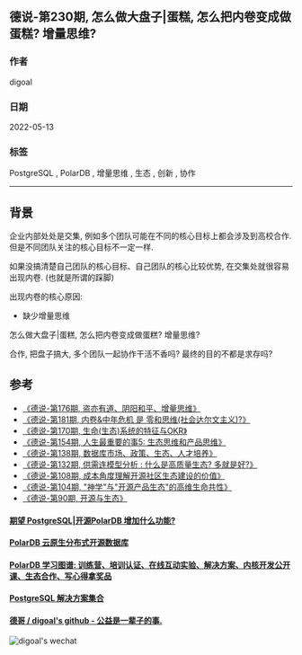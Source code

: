 ## 德说-第230期, 怎么做大盘子|蛋糕, 怎么把内卷变成做蛋糕? 增量思维?     
                                              
### 作者                                              
digoal                                              
                                              
### 日期                                              
2022-05-13                                    
                                              
### 标签                                              
PostgreSQL , PolarDB , 增量思维 , 生态 , 创新 , 协作                                  
                                              
----                                
                                              
## 背景   
企业内部处处是交集, 例如多个团队可能在不同的核心目标上都会涉及到高校合作. 但是不同团队关注的核心目标不一定一样.    
  
如果没搞清楚自己团队的核心目标、自己团队的核心比较优势, 在交集处就很容易出现内卷. (也就是所谓的踩脚)  
  
出现内卷的核心原因:    
- 缺少增量思维    
  
怎么做大盘子|蛋糕, 怎么把内卷变成做蛋糕? 增量思维?    
  
合作, 把盘子搞大, 多个团队一起协作干活不香吗? 最终的目的不都是求存吗?    
  
## 参考  
- [《德说-第176期, 盗亦有道、阴阳和平、增量思维》](../202211/20221119_02.md)    
- [《德说-第181期, 内卷&中年危机 是 零和思维(社会达尔文主义)?》](../202211/20221125_01.md)    
- [《德说-第170期, 生命(生态)系统的特征与OKR》](../202211/20221113_01.md)    
- [《德说-第154期, 人生最重要的事5: 生态思维和产品思维》](../202210/20221001_03.md)    
- [《德说-第138期, 数据库市场、政策、生态、人才培养》](../202209/20220912_02.md)    
- [《德说-第132期, 供需连模型分析 : 什么是高质量生态? 多就是好?》](../202209/20220903_02.md)    
- [《德说-第108期, 成本角度理解开源社区生态建设的价值》](../202206/20220617_04.md)    
- [《德说-第104期, "神学"与"开源产品生态"的高维生命共性》](../202206/20220613_01.md)    
- [《德说-第90期, 开源与生态》](../202202/20220222_02.md)    
    
    
  
#### [期望 PostgreSQL|开源PolarDB 增加什么功能?](https://github.com/digoal/blog/issues/76 "269ac3d1c492e938c0191101c7238216")
  
  
#### [PolarDB 云原生分布式开源数据库](https://github.com/ApsaraDB "57258f76c37864c6e6d23383d05714ea")
  
  
#### [PolarDB 学习图谱: 训练营、培训认证、在线互动实验、解决方案、内核开发公开课、生态合作、写心得拿奖品](https://www.aliyun.com/database/openpolardb/activity "8642f60e04ed0c814bf9cb9677976bd4")
  
  
#### [PostgreSQL 解决方案集合](../201706/20170601_02.md "40cff096e9ed7122c512b35d8561d9c8")
  
  
#### [德哥 / digoal's github - 公益是一辈子的事.](https://github.com/digoal/blog/blob/master/README.md "22709685feb7cab07d30f30387f0a9ae")
  
  
![digoal's wechat](../pic/digoal_weixin.jpg "f7ad92eeba24523fd47a6e1a0e691b59")
  
